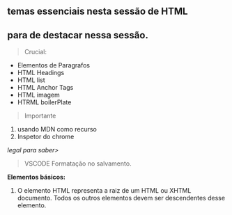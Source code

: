 ## temas essenciais nesta sessão de HTML
## para de destacar nessa sessão.

>Crucial: 

- Elementos de Paragrafos
- HTML Headings 
- HTML list
- HTML Anchor Tags 
- HTML imagem
- HTRML boilerPlate

> Importante
1. usando MDN como recurso
1. Inspetor do chrome

_legal para saber>_
>VSCODE Formatação no salvamento.

**Elementos básicos:**

**<html>** 
1. O elemento HTML <html> representa a raiz de um HTML ou XHTML documento. 
Todos os outros elementos devem ser descendentes desse elemento.




